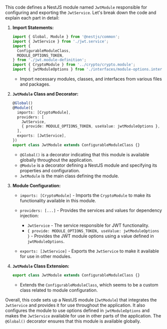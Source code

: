 This code defines a NestJS module named `JwtModule` responsible for configuring and exporting the `JwtService`. Let's break down the code and explain each part in detail:

1. **Import Statements:**

   ```typescript
   import { Global, Module } from '@nestjs/common';
   import { JwtService } from './jwt.service';
   import {
     ConfigurableModuleClass,
     MODULE_OPTIONS_TOKEN,
   } from './jwt.module-definition';
   import { CryptoModule } from '../crypto/crypto.module';
   import { jwtModuleOptions } from './interfaces/module-options.interface';
   ```

   - Import necessary modules, classes, and interfaces from various files and packages.

2. **`JwtModule` Class and Decorator:**

   ```typescript
   @Global()
   @Module({
     imports: [CryptoModule],
     providers: [
       JwtService,
       { provide: MODULE_OPTIONS_TOKEN, useValue: jwtModuleOptions },
     ],
     exports: [JwtService],
   })
   export class JwtModule extends ConfigurableModuleClass {}
   ```

   - `@Global()` is a decorator indicating that this module is available globally throughout the application.
   - `@Module` is a decorator defining a NestJS module and specifying its properties and configuration.
   - `JwtModule` is the main class defining the module.

3. **Module Configuration:**

   - `imports: [CryptoModule]` - Imports the `CryptoModule` to make its functionality available in this module.

   - `providers: [...]` - Provides the services and values for dependency injection:
     - `JwtService` - The service responsible for JWT functionality.
     - `{ provide: MODULE_OPTIONS_TOKEN, useValue: jwtModuleOptions }` - Provides the JWT module options using a value defined in `jwtModuleOptions`.

   - `exports: [JwtService]` - Exports the `JwtService` to make it available for use in other modules.

4. **`JwtModule` Class Extension:**

   ```typescript
   export class JwtModule extends ConfigurableModuleClass {}
   ```

   - Extends the `ConfigurableModuleClass`, which seems to be a custom class related to module configuration.

Overall, this code sets up a NestJS module (`JwtModule`) that integrates the `JwtService` and provides it for use throughout the application. It also configures the module to use options defined in `jwtModuleOptions` and makes the `JwtService` available for use in other parts of the application. The `@Global()` decorator ensures that this module is available globally.
